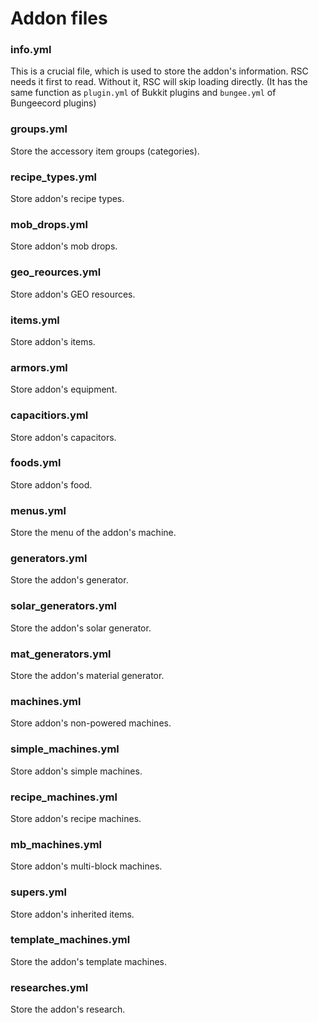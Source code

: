 # Addon files

### info.yml <a href="#info.yml" id="info.yml"></a>

This is a crucial file, which is used to store the addon's information.
RSC needs it first to read.
Without it, RSC will skip loading directly.
(It has the same function as `plugin.yml` of Bukkit plugins and `bungee.yml` of Bungeecord plugins)

### groups.yml <a href="#groups.yml" id="groups.yml"></a>

Store the accessory item groups (categories).

### recipe\_types.yml <a href="#recipe_types.yml" id="recipe_types.yml"></a>

Store addon's recipe types.

### mob\_drops.yml <a href="#mob_drops.yml" id="mob_drops.yml"></a>

Store addon's mob drops.

### geo\_reources.yml <a href="#geo_reources.yml" id="geo_reources.yml"></a>

Store addon's GEO resources.

### items.yml <a href="#items.yml" id="items.yml"></a>

Store addon's items.

### armors.yml <a href="#armors.yml" id="armors.yml"></a>

Store addon's equipment.

### capacitiors.yml <a href="#capacitiors.yml" id="capacitiors.yml"></a>

Store addon's capacitors.

### foods.yml <a href="#foods.yml" id="foods.yml"></a>

Store addon's food.

### menus.yml <a href="#menus.yml" id="menus.yml"></a>

Store the menu of the addon's machine.

### generators.yml <a href="#generators.yml" id="generators.yml"></a>

Store the addon's generator.

### solar_generators.yml <a href="#solar_generators.yml" id="solar_generators.yml"></a>

Store the addon's solar generator.

### mat\_generators.yml <a href="#mat_generators.yml" id="mat_generators.yml"></a>

Store the addon's material generator.

### machines.yml <a href="#machines.yml" id="machines.yml"></a>

Store addon's non-powered machines.

### simple\_machines.yml <a href="#simple_machines.yml" id="simple_machines.yml"></a>

Store addon's simple machines.

### recipe\_machines.yml <a href="#recipe_machines.yml" id="recipe_machines.yml"></a>

Store addon's recipe machines.

### mb\_machines.yml <a href="#mb_machines.yml" id="mb_machines.yml"></a>

Store addon's multi-block machines.

### supers.yml <a href="#supers.yml" id="supers.yml"></a>

Store addon's inherited items.

### template_machines.yml <a href="#template_machines.yml" id="template_machines.yml"></a>

Store the addon's template machines.

### researches.yml <a href="#researches.yml" id="researches.yml"></a>

Store the addon's research.
